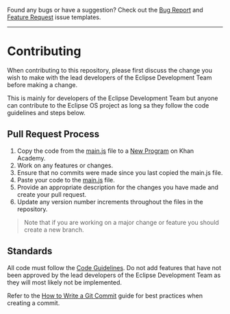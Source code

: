 Found any bugs or have a suggestion? Check out the [Bug Report](https://github.com/athaun/Eclipse-OS/blob/master/.github/ISSUE_TEMPLATE/bug_report.md) and [Feature Request](https://github.com/athaun/Eclipse-OS/blob/master/.github/ISSUE_TEMPLATE/feature_request.md) issue templates.

<hr>

# Contributing
When contributing to this repository, please first discuss the change you wish to make with the lead developers of the Eclipse Development Team before making a change.

This is mainly for developers of the Eclipse Development Team but anyone can contribute to the Eclipse OS project as long sa they follow the code guidelines and steps below.
## Pull Request Process
1. Copy the code from the [main.js](https://raw.githubusercontent.com/athaun/Eclipse-OS/master/main.js) file to a [New Program](https://www.khanacademy.org/computer-programming/new/pjs) on Khan Academy.
2. Work on any features or changes.
2. Ensure that no commits were made since you last copied the main.js file.
3. Paste your code to the [main.js](https://github.com/athaun/Eclipse-OS/edit/master/main.js) file.
3. Provide an appropriate description for the changes you have made and create your pull request.
4. Update any version number increments throughout the files in the repository.
> Note that if you are working on a major change or feature you should create a new branch.
## Standards
All code must follow the [Code Guidelines](https://github.com/athaun/Eclipse-OS/wiki/Code-Guidelines). Do not add features that have not been approved by the lead developers of the Eclipse Development Team as they will most likely not be implemented.

Refer to the [How to Write a Git Commit](https://chris.beams.io/posts/git-commit/) guide for best practices when creating a commit.
